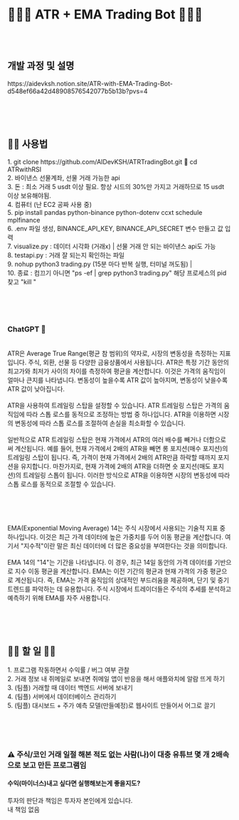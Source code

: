 <h1>🤑🤖🔥 ATR + EMA Trading Bot 🤑🤖🔥</h1>

<br/><br/>

<h2>개발 과정 및 설명</h2>
https://aidevksh.notion.site/ATR-with-EMA-Trading-Bot-d548ef66a42d48908576542077b5b13b?pvs=4 <br/>

<br/><br/><br/>

<h2>🧑‍💻 사용법</h2>
1. git clone https://github.com/AIDevKSH/ATRTradingBot.git 🙂 cd ATRwithRSI <br/>
2. 바이낸스 선물계좌, 선물 거래 가능한 api <br/>
3. 돈 : 최소 거래 5 usdt 이상 필요. 항상 시드의 30%만 가지고 거래하므로 15 usdt 이상 보유해야됨.<br/>
4. 컴퓨터 (난 EC2 공짜 사용 중) <br/>
5. pip install pandas python-binance python-dotenv ccxt schedule mplfinance <br/>
6. .env 파일 생성, BINANCE_API_KEY, BINANCE_API_SECRET 변수 만들고 값 입력 <br/>
7. visualize.py : 데이터 시각화 (거래x) | 선물 거래 안 되는 바이낸스 api도 가능 <br/>
8. testapi.py : 거래 잘 되는지 확인하는 파일 <br/>
9. nohup python3 trading.py (15분 마다 반복 실행, 터미널 꺼도됨) |  <br/>
10. 종료 : 컴끄기 아니면 "ps -ef | grep python3 trading.py" 해당 프로세스의 pid 찾고 "kill <pid number>" <br/>

<br/><br/><br/>

<h3>ChatGPT 🤖</h3>

<br/>
ATR은 Average True Range(평균 참 범위)의 약자로, 시장의 변동성을 측정하는 지표입니다. 주식, 외환, 선물 등 다양한 금융상품에서 사용됩니다. ATR은 특정 기간 동안의 최고가와 최저가 사이의 차이를 측정하여 평균을 계산합니다. 이것은 가격의 움직임이 얼마나 큰지를 나타냅니다. 변동성이 높을수록 ATR 값이 높아지며, 변동성이 낮을수록 ATR 값이 낮아집니다.<br/>
<br/>
ATR을 사용하여 트레일링 스탑을 설정할 수 있습니다. ATR 트레일링 스탑은 가격의 움직임에 따라 스톱 로스를 동적으로 조정하는 방법 중 하나입니다. ATR을 이용하면 시장의 변동성에 따라 스톱 로스를 조절하여 손실을 최소화할 수 있습니다.<br/>
<br/>
일반적으로 ATR 트레일링 스탑은 현재 가격에서 ATR의 여러 배수를 빼거나 더함으로써 계산됩니다. 예를 들어, 현재 가격에서 2배의 ATR을 빼면 롱 포지션(매수 포지션)의 트레일링 스탑이 됩니다. 즉, 가격이 현재 가격에서 2배의 ATR만큼 하락할 때까지 포지션을 유지합니다. 마찬가지로, 현재 가격에 2배의 ATR을 더하면 숏 포지션(매도 포지션)의 트레일링 스톱이 됩니다. 이러한 방식으로 ATR을 이용하면 시장의 변동성에 따라 스톱 로스를 동적으로 조절할 수 있습니다.<br/>

<br/><br/><br/>

EMA(Exponential Moving Average) 14는 주식 시장에서 사용되는 기술적 지표 중 하나입니다. 이것은 최근 가격 데이터에 높은 가중치를 두어 이동 평균을 계산합니다. 여기서 "지수적"이란 말은 최신 데이터에 더 많은 중요성을 부여한다는 것을 의미합니다.<br/>
<br/>
EMA 14의 "14"는 기간을 나타냅니다. 이 경우, 최근 14일 동안의 가격 데이터를 기반으로 지수 이동 평균을 계산합니다. EMA는 이전 기간의 평균과 현재 가격의 가중 평균으로 계산됩니다. 즉, EMA는 가격 움직임의 상대적인 부드러움을 제공하며, 단기 및 중기 트렌드를 파악하는 데 유용합니다. 주식 시장에서 트레이더들은 주식의 추세를 분석하고 예측하기 위해 EMA를 자주 사용합니다.<br/>

<br/><br/><br/>

<h2>🤦‍♀️ 할 일 🤦‍♂️</h2>
1. 프로그램 작동하면서 수익률 / 버그 여부 관찰 <br/>
2. 거래 정보 내 쥐메일로 보내면 쥐메일 앱이 반응을 해서 애플와치에 알람 뜨게 하기 <br/>
3. (팀플) 거래할 때 데이터 백엔드 서버에 보내기 <br/>
4. (팀플) 서버에서 데이터베이스 관리하기 <br/>
5. (팀플) 대시보드 + 주가 예측 모델(만들예정)로 웹사이트 만들어서 어그로 끌기 <br/>

<br/><br/><br/>

<h3>⚠️ 주식/코인 거래 일절 해본 적도 없는 사람(나)이 대충 유튜브 몇 개 2배속으로 보고 만든 프로그램임</h3>
<h4>수익(마이너스)내고 싶다면 실행해보는게 좋을지도?</h4>
투자의 판단과 책임은 투자자 본인에게 있습니다.<br/>
내 책임 없음
